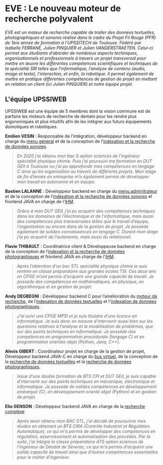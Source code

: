 # EVE : Le nouveau moteur de recherche polyvalent

*EVE est un moteur de recherche capable de traiter des données textuelles, photographiques et sonores réalisé dans le cadre du Projet Fil Rouge (PFR) de 1ère année de formation à l’UPSSITECH de Toulouse. Fédéré par Isabelle FERRANE, Julien PINQUIER et Julien VANDERSTRAETEN. Celui-ci permet aux étudiants d’aborder de nombreux aspects techniques, organisationnels et professionnels à travers un projet transversal pour mettre en œuvre les différentes compétences scientifiques et techniques de la spécialité SRI telles que l’informatique, l’analyse de contenu (audio, image et texte), l’interaction, et enfin, la robotique.
Il permet également de mettre en pratique différentes compétences de gestion de projet en mettant en relation un client (ici Julien PINQUIER) et notre équipe projet.*

## L'équipe UPSSIWEB
UPSSIWEB est une équipe de 5 membres dont la vision commune est de parfaire les moteurs de recherche de demain pour les rendre plus ergonomiques et plus intuitifs afin de les intégrer aux futurs équipements domotiques et robotiques.

__Emilien VESIN__ : Responsable de l’intégration, développeur backend en charge du [menu général](https://github.com/acromtech/PFR/tree/menu) et de la conception de l’[indexation et la recherche de données sonores](https://github.com/acromtech/PFR/tree/audio).
> *En 2020 j’ai obtenu mon bac S option sciences de l’ingénieur spécialité physique chimie. Puis j’ai poursuivi ma formation en DUT GEII à Toulouse ou j’ai pu approfondir mes compétences en langage C ainsi qu’en organisation au travers de différents projets. Mon stage de fin d’année en entreprise m’a également permis de développer mon travail en autonomie et en équipe.*

__Bastien LALANNE__ : Développeur backend en charge du [menu adminitrateur](https://github.com/acromtech/PFR/tree/menu) et de la conception de l’[indexation et la recherche de données sonores](https://github.com/acromtech/PFR/tree/audio) et frontend JAVA en charge de l'[IHM](https://github.com/acromtech/PFR/tree/main/PFR_PHASE_2/IHM).
> *Grâce à mon DUT GEII, j’ai pu acquérir des compétences techniques dans les domaines de l’électronique et de l’informatique, mais aussi des compétences plus transversales telles que le travail d’équipe, l’organisation ou encore dans de la gestion de projet. Je possède également de solides connaissances en langage C. Durant mon stage j’ai pu acquérir de l’autonomie, mais aussi du relationnel.*

__Flavie THIBAULT__ : Coordinatrice client & Développeuse backend en charge de la conception de l’[indexation et la recherche de données photographiques](https://github.com/acromtech/PFR/tree/image) et frontend JAVA en charge de l'[IHM](https://github.com/acromtech/PFR/tree/main/PFR_PHASE_2/IHM).
> *Après l’obtention d’un bac STL spécialité physique chimie je suis rentrée en classe préparatoire aux grandes écoles TSI. Ces deux ans en CPGE m’ont permis d’acquérir une grande capacité de travail. Je possède des compétences en mathématiques, en physique, en algorithmique et en gestion de projet.*

__Andy DEGBEGNI__ : Développeur backend C pour l’amélioration du [moteur de recherche](https://github.com/acromtech/PFR/tree/main/PFR_PHASE_2/JAVA_C/PipeJAVAC/Moteur1), de l’[indexation de données textuelles](https://github.com/acromtech/PFR/tree/texte) et l'[indexation de données photographiques](https://github.com/acromtech/PFR/tree/image).
> *J'ai suivi une CPGE MPSI et je suis titulaire d’une licence en informatique. Je suis donc en mesure d’intervenir aussi bien sur les questions relatives à l’analyse et la modélisation de problèmes, que sur des points techniques en informatique. Je possède des compétences en programmation procédurale (langage C) et en programmation orientée objet (Python, Java, C++).*

__Alexis GIBERT__ : Coordinateur projet en charge de la gestion de projet, Développeur backend JAVA-C en charge du [bus virtuel](https://github.com/acromtech/PFR/tree/main/PFR_PHASE_2/JAVA_C), de la conception de la [recherche de données textuelles](https://github.com/acromtech/PFR/tree/texte) et la [recherche de données photographiques](https://github.com/acromtech/PFR/tree/image).
> *Issue d’une double formation de BTS CPI et DUT GEII, je suis capable d’intervenir sur des points techniques en mécanique, électronique et informatique. Je possède de solides compétences en développement embarqué (C), en développement orienté objet (Python) et en gestion de projet.*

__Elio GENSON__ : Développeur backend JAVA en charge de la [recherche complexe](https://github.com/acromtech/PFR/tree/main/PFR_PHASE_2/JAVA_C/srcLib/src)
> *Après avoir obtenu mon BAC STL, j'ai décidé de poursuivre mes études en obtenant un BTS CIRA (Contrôle Industriel et Régulation Automatique), ce qui m'a permis de développer des compétences en régulation, asservissement et automatisation des procédés. Par la suite, j'ai intégré la classe préparatoire ATS option sciences de l'ingénieur de Déodat de Séverac, ce qui m'a permis d'acquérir une solide capacité de travail ainsi que d'autres compétences essentielles pour le métier d'ingénieur.*
